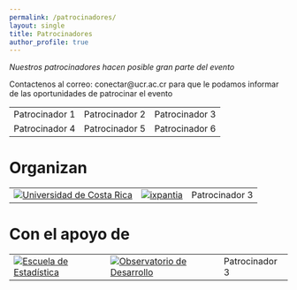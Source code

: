 ```yaml
---
permalink: /patrocinadores/
layout: single
title: Patrocinadores
author_profile: true
---
```


*Nuestros patrocinadores hacen posible gran parte del evento*

<p>Contactenos al correo: conectar@ucr.ac.cr para que le podamos informar de las oportunidades de patrocinar el evento</p>

<table>
  <tr> <td> Patrocinador 1 </td> <td> Patrocinador 2 </td>  <td> Patrocinador 3 </td> </tr>
  <tr> <td> Patrocinador 4 </td> <td> Patrocinador 5 </td>  <td> Patrocinador 6 </td> </tr>
</table>
  
# Organizan   

<table>
  <tr> <td>     <a href="https://www.ucr.ac.cr" class="partner-logo partner-link" itemprop="url" target="_blank">
      <img src="/img/ucr.jpeg" alt="Universidad de Costa Rica" class="photo" itemprop="image">
    </a> </td> <td> <a href="https://www.ixpantia.com" class="partner-logo partner-link" itemprop="url" target="_blank">
      <img src="/img/ixpantia.png" alt="ixpantia" class="photo" itemprop="image">
    </a> </td>  <td> Patrocinador 3 </td> </tr>
</table>

# Con el apoyo de 

<table>
  <tr> <td> <a href="https://http://www.estadistica.ucr.ac.cr" class="partner-logo partner-link" itemprop="url" target="_blank">
      <img src="/img/EES-escuela-estadistica-horizontal.png" alt="Escuela de Estadística" class="photo" itemprop="image">
    </a> </td> <td> <a href="http://www.odd.ucr.ac.cr" class="partner-logo partner-link" itemprop="url" target="_blank">
      <img src="/img/logo_odd.png" alt="Observatorio de Desarrollo" class="photo" itemprop="image"> </td>  <td> Patrocinador 3 </td> </tr>
</table>

  
